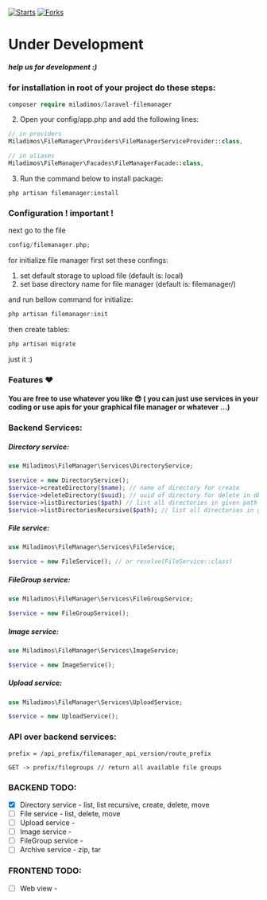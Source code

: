  [![Starts](https://img.shields.io/github/stars/miladimos/laravel-filemanager?style=flat&logo=github)](https://github.com/miladimos/laravel-filemanager/forks)
 [![Forks](https://img.shields.io/github/forks/miladimos/laravel-filemanager?style=flat&logo=github)](https://github.com/miladimos/laravel-filemanager/stargazers)

[comment]: <> (- [English]&#40;README-en.md&#41;)

# Under Development

##### help us for development :)

### for installation in root of your project do these steps:

``` php
composer require miladimos/laravel-filemanager
```

2. Open your config/app.php and add the following lines:

```php
// in providers
Miladimos\FileManager\Providers\FileManagerServiceProvider::class,

// in aliases
Miladimos\FileManager\Facades\FileManagerFacade::class,
```

3. Run the command below to install package:

```
php artisan filemanager:install
```

### Configuration ! important !

next go to the file

```php
config/filemanager.php;
```

for initialize file manager first set these confings:

1. set default storage to upload file (default is: local)
2. set base directory name for file manager (default is: filemanager/)

and run bellow command for initialize:

``` php
php artisan filemanager:init
```

then create tables:

``` php
php artisan migrate
```

just it :)

[comment]: <> (### نحوه استفاده)

[comment]: <> (برای اپلود فایل:)

[comment]: <> (```)

[comment]: <> (public function store&#40;Request $request&#41;)

[comment]: <> ({   )

[comment]: <> (    // This will upload your file to the default folder of selected in config storage)

[comment]: <> (    UploadService::uploadFile&#40;$request->file&#40;'some_file'&#41;&#41;;)

[comment]: <> (    // This will upload your file to the given as second parameter path of default storage)

[comment]: <> (    UploadService::uploadFile&#40;$request->file&#40;'some_file'&#41;, 'path/to/upload'&#41;;)

[comment]: <> (    // This will upload your file to the given storage)

[comment]: <> (    UploadService::uploadFile&#40;$request->file&#40;'some_file'&#41;, 'path/to/upload', 'storage_name'&#41;;)

[comment]: <> (    // This will also resize image to the given width and height)

[comment]: <> (    UploadService::uploadFile&#40;$request->file&#40;'some_file'&#41;, 'path/to/upload', 'storage_name'&#41;;)

[comment]: <> (})

[comment]: <> (```)

[comment]: <> (برای آپلود عکس با فرمت base64:)

[comment]: <> (```php)

[comment]: <> (public function store&#40;Request $request&#41;)

[comment]: <> ({   )

[comment]: <> (    // This will upload your file to the default folder of selected in config storage)

[comment]: <> (    UploadService::uploadBase64Image&#40;$request->input&#40;'image'&#41;&#41;;)

[comment]: <> (    // This will upload your file to the given as second parameter path of default storage)

[comment]: <> (    UploadService::uploadFile&#40;$request->input&#40;'image'&#41;, 'path/to/upload'&#41;;)

[comment]: <> (    // This will upload your file to the given storage)

[comment]: <> (    UploadService::uploadFile&#40;$request->input&#40;'image'&#41;, 'path/to/upload', 'storage_name'&#41;;)

[comment]: <> (    // This will also resize image to the given width and height)

[comment]: <> (    UploadService::uploadFile&#40;$request->input&#40;'image'&#41;, 'path/to/upload', 'storage_name'&#41;;)

[comment]: <> (})

[comment]: <> (```)

### Features ❤️

#### You are free to use whatever you like 😎 ( you can just use services in your coding or use apis for your graphical file manager or whatever ...)

### Backend Services:

##### Directory service:

```php
use Miladimos\FileManager\Services\DirectoryService;

$service = new DirectoryService();
$service->createDirectory($name); // name of directory for create
$service->deleteDirectory($uuid); // uuid of directory for delete in db and disk
$service->listDirectories($path) // list all directories in given path
$service->listDirectoriesRecursive($path); // list all directories in given path Recursively
```

##### File service:

```php
use Miladimos\FileManager\Services\FileService;

$service = new FileService(); // or resolve(FileService::class)
```

##### FileGroup service:

```php
use Miladimos\FileManager\Services\FileGroupService;

$service = new FileGroupService();
```

##### Image service:

```php
use Miladimos\FileManager\Services\ImageService;

$service = new ImageService();
```

##### Upload service:

```php
use Miladimos\FileManager\Services\UploadService;

$service = new UploadService();
```

### API over backend services:
```
prefix = /api_prefix/filemanager_api_version/route_prefix

GET -> prefix/filegroups // return all available file groups
```

### BACKEND TODO:

- [x] Directory service - list, list recursive, create, delete, move
- [ ] File service - list, delete, move
- [ ] Upload service -
- [ ] Image service -
- [ ] FileGroup service -
- [ ] Archive service - zip, tar

### FRONTEND TODO:

- [ ] Web view -
